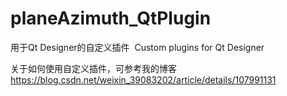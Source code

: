 # planeAzimuth_QtPlugin
用于Qt Designer的自定义插件 ​
Custom plugins for Qt Designer

关于如何使用自定义插件，可参考我的博客
https://blog.csdn.net/weixin_39083202/article/details/107991131
